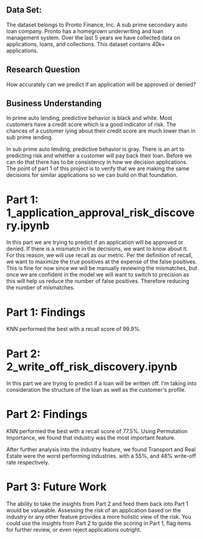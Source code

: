 ## Data Set:

The dataset belongs to Pronto Finance, Inc. A sub prime secondary auto loan company. Pronto has a homegrown underwriting and loan management system. Over the last 5 years we have collected data on applications, loans, and collections. This dataset contains 40k+ applications.

## Research Question
How accurately can we predict if an application will be approved or denied?

## Business Understanding

In prime auto lending, predictive behavior is black and white. Most customers have a credit score which is a good indicator of risk. The chances of a customer lying about their credit score are much lower than in sub prime lending.

In sub prime auto lending, predictive behavior is gray. There is an art to predicting risk and whether a customer will pay back their loan. Before we can do that there has to be consistency in how we decision applications. The point of part 1 of this project is to verify that we are making the same decisions for similar applications so we can build on that foundation.

# Part 1: 1_application_approval_risk_discovery.ipynb
In this part we are trying to predict if an application will be approved or denied. If there is a mismatch in the decisions, we want to know about it.
For this reason, we will use recall as our metric. Per the definition of recall, we want to maximize the true positives at the expense of the false positives. This is fine for now since we will be manually reviewing the mismatches, but once we are confident in the model we will want to switch to precision as this will help us reduce the number of false positives. Therefore reducing the number of mismatches.

# Part 1: Findings
KNN performed the best with a recall score of 99.9%.

# Part 2: 2_write_off_risk_discovery.ipynb
In this part we are trying to predict if a loan will be written off. I'm taking into consideration the structure of the loan as well as the customer's profile.

# Part 2: Findings
KNN performed the best with a recall score of 77.5%. Using Permutation Importance, we found that industry was the most important feature.

After further analysis into the industry feature, we found Transport and Real Estate were the worst performing industries. with a 55%, and 48% write-off rate respectively.

# Part 3: Future Work
The ability to take the insights from Part 2 and feed them back into Part 1 would be valueable. Assessing the risk of an application based on the industry or any other feature provides a more holistic view of the risk. You could use the insights from Part 2 to guide the scoring in Part 1, flag items for further review, or even reject applications outright.